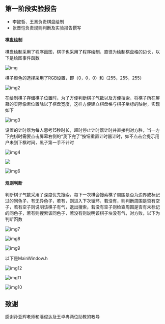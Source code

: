 ## 第一阶段实验报告

- 李懿哲、王熹负责棋盘绘制
- 张晋恺负责规则判断及实验报告撰写

#### 棋盘绘制

棋盘绘制采用了程序画图，棋子也采用了程序绘制，直径为绘制棋盘格的边长，以下是绘图事件函数

![img](http://m.qpic.cn/psc?/V14BODuP0JJm1D/ruAMsa53pVQWN7FLK88i5oHaSeVvWt7q7EF2TaTJEFzu*AKc4rVyZZi8yPXPPKhtHBM0kLjO3dj6sgH.dUK7Cb5cD4vbqzFAFCbJ*aJIrKE!/b&bo=mgImAAAAAAADB5w!&rf=viewer_4)

棋子颜色的选择采用了RGB设置，即（0，0，0）和（255，255，255）

![img2](http://m.qpic.cn/psc?/V14BODuP0JJm1D/ruAMsa53pVQWN7FLK88i5m1XNljK7ld.5M4t.TowIiDE4A4PMKr0DssOZRVSrqCQ1rrWKbY0s1HepkrHYgOdfx8Lp7KnqOKn.Pwvc7*cjN0!/b&bo=XgRYAgAAAAADFzI!&rf=viewer_4)

在绘制棋子存储棋子位置时，为了方便判断棋子气数以及方便搜索，将棋子所在屏幕的实际像素位置除以了棋盘宽度，这样方便建立棋盘格与棋子坐标的映射，实现如下

![img3](http://m.qpic.cn/psc?/V14BODuP0JJm1D/ruAMsa53pVQWN7FLK88i5m1XNljK7ld.5M4t.TowIiCwWIOL*hVcOmplDG.6FodMclj.clIWiLv0rGj.DtdHLG9GSlKPwM5gEOI2u6K7PcY!/b&bo=CAJCAAAAAAADF3o!&rf=viewer_4)

设置的计时器为每人思考15秒时长，超时停止计时器计时并直接判对方胜，当一方下完棋时需要点击屏幕右侧的“我下完了”按钮重置计时器计时，如不点击会提示用户未到下棋时间，黑子第一手不计时

![img4](http://m.qpic.cn/psc?/V14BODuP0JJm1D/ruAMsa53pVQWN7FLK88i5v0eH3zjWOYbLudyMSNcAueSMF3IzYUOTrduNcUzcb365FFGmQZeHEZmS1erZZSAUa2jdiTG6pB8*AtwQkqmA4U!/b&bo=AwU4BAAAAAADFwg!&rf=viewer_4)

![](http://m.qpic.cn/psc?/V14BODuP0JJm1D/ruAMsa53pVQWN7FLK88i5sXxbb4qsJwdwngjyWfwk.iXvCUdM.5Yso.xsPemxsd1U.G.*i6GfvBEXvOg.2j0MR21JUMT968JO5Px0A1MD5w!/b&bo=IgU4BAAAAAADJxk!&rf=viewer_4)

![img6](http://m.qpic.cn/psc?/V14BODuP0JJm1D/ruAMsa53pVQWN7FLK88i5sXxbb4qsJwdwngjyWfwk.huBgClXV*Dn35W814lBVnIKFcbhc*vf7tpfVXV1fQjKbtpNAYFm1SftxOl5Uhh*Zk!/b&bo=MAU4BAAAAAADFzs!&rf=viewer_4)



#### 规则判断

判断棋子气数采用了深度优先搜索，每下一次棋会搜索棋子周围是否为边界或标记过的同色子，有无异色子，若有，则进入下次循环，若没有，则判断周围是否有空子，若有空子则说明该棋子有气，退出搜索，若没有空子则检查周围是否有未标记的同色子，若有则搜索该同色子，若没有则说明该棋子块没有气，对方败，以下为判断函数

![img7](http://m.qpic.cn/psc?/V14BODuP0JJm1D/ruAMsa53pVQWN7FLK88i5v0eH3zjWOYbLudyMSNcAucJzJB5fAH6EiY1dnRHFYOsGWbxzUeqOaxDthf3DOIS12.7kKV.PIKGIhBtilr6YRA!/b&bo=ngFKAAAAAAADF.c!&rf=viewer_4)

![img8](http://m.qpic.cn/psc?/V14BODuP0JJm1D/ruAMsa53pVQWN7FLK88i5v0eH3zjWOYbLudyMSNcAudQdUNeHe*fcCL0k.XenUOjMHwxFmAk28JqgbfWU66VyQ*jOMq9FXSrIhEwqfhUKqg!/b&bo=*gSkAgAAAAADF24!&rf=viewer_4)

![img9](http://m.qpic.cn/psc?/V14BODuP0JJm1D/ruAMsa53pVQWN7FLK88i5v0eH3zjWOYbLudyMSNcAueU8tbfusq2APOP51v5Ga1MEWLZ*DIlkjYTuS*9MWjDwYGRL3R*ghXxouFF5ga9XB8!/b&bo=0gVaAgAAAAADF70!&rf=viewer_4)



以下是MainWindow.h

![img12](http://m.qpic.cn/psc?/V14BODuP0JJm1D/ruAMsa53pVQWN7FLK88i5kAJxPmaCHarmKYW48E2BBY37qRwUvWZ4mG5AW*yC3in.kb2.TEH2fV.JBygBwFopS.H9x1q5.woDVVMZgYseUI!/b&bo=oAMkBAAAAAADJ4E!&rf=viewer_4)

![img11](http://m.qpic.cn/psc?/V14BODuP0JJm1D/ruAMsa53pVQWN7FLK88i5kAJxPmaCHarmKYW48E2BBblAdiu3Z9Z2XEMAALNmJjOS6O1RD*p8aA*QWR*HpwfzLxys3QKs4YiklB0goRjhWA!/b&bo=mAIQBAAAAAADF7w!&rf=viewer_4)

![img10](http://m.qpic.cn/psc?/V14BODuP0JJm1D/ruAMsa53pVQWN7FLK88i5kAJxPmaCHarmKYW48E2BBaB9VtGd1AGl3h5DoovM4Br0hMoW0PgIB.SYSoUk1*r06n2xz4M6YH6RDQBeRdwrSo!/b&bo=tgR0AgAAAAADB.Y!&rf=viewer_4)



## 致谢

感谢孙亚辉老师和潘俊达及王卓冉两位助教的教导
